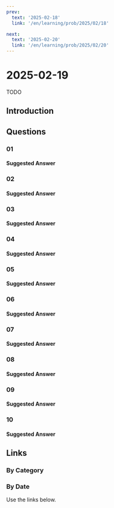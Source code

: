 ```yaml
---
prev:
  text: '2025-02-18'
  link: '/en/learning/prob/2025/02/18'

next:
  text: '2025-02-20'
  link: '/en/learning/prob/2025/02/20'
---
```


# 2025-02-19

TODO

<Badge type="danger" text="Bid"/>

## Introduction

## Questions

### 01

#### Suggested Answer

### 02

#### Suggested Answer

### 03

#### Suggested Answer

### 04

#### Suggested Answer

### 05

#### Suggested Answer

### 06

#### Suggested Answer

### 07

#### Suggested Answer

### 08

#### Suggested Answer

### 09

#### Suggested Answer

### 10

#### Suggested Answer

## Links

[<Badge type="tip" text="Go to Practice"/>](/en/practice/prob/2025/02/19)

### By Category

[<Badge type="tip" text="<--"/>](/en/learning/prob/2025/02/16)
[<Badge type="tip" text="Calendar"/>](/en/learning/calendar/2025/02)
[<Badge type="info" text="-->"/>](/en/learning/prob/2025/02/19#links)

### By Date

Use the links below.